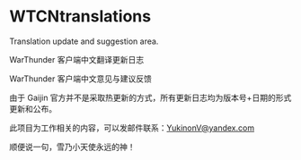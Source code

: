 # WTCNtranslations
Translation update and suggestion area.

WarThunder 客户端中文翻译更新日志

WarThunder 客户端中文意见与建议反馈

由于 Gaijin 官方并不是采取热更新的方式，所有更新日志均为版本号+日期的形式更新和公布。

此项目为工作相关的内容，可以发邮件联系：YukinonV@yandex.com

顺便说一句，雪乃小天使永远的神！
